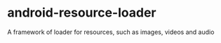 android-resource-loader
=======================

A framework of loader for resources, such as images, videos and audio
